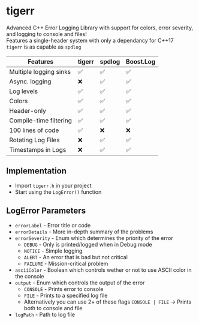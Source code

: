 # tigerr
Advanced C++ Error Logging Library with support for colors, error severity, and logging to console and files!<br>
Features a single-header system with only a dependancy for C++17<br>
`tigerr` is as capable as `spdlog`

| Features        | tigerr | spdlog | Boost.Log |
|----------------|-------------|-------|-------|
| Multiple logging sinks         | ✅          | ✅    | ✅    |
| Async. logging     | ❌          | ✅    | ✅    |
| Log levels         | ✅           | ✅     | ✅    |
| Colors     | ✅           | ✅    | ✅    |
| Header-only  | ✅          | ✅    | ✅    |
| Compile-time filtering  | ✅          | ✅    | ✅    |
| 100 lines of code  | ✅          | ❌    | ❌    |
| Rotating Log Files  | ❌          | ✅    | ✅    |
| Timestamps in Logs  | ❌          | ✅    | ✅    |


## Implementation
- Import `tigerr.h` in your project
- Start using the `LogError()` function

## LogError Parameters
- `errorLabel` - Error title or code
- `errorDetails` - More in-depth summary of the problems
- `errorSeverity` - Enum which determines the priority of the error
    - `DEBUG` - Only is printed/logged when in Debug mode
    - `NOTICE` - Simple logging
    - `ALERT` - An error that is bad but not critical
    - `FAILURE` - Mission-critical problem
- `asciiColor` - Boolean which controls wether or not to use ASCII color in the console
- `output` - Enum which controls the output of the error
    - `CONSOLE` - Prints error to console
    - `FILE` - Prints to a specified log file
    - Alternatively you can use 2+ of these flags `CONSOLE | FILE` -> Prints both to console and file
- `logPath` - Path to log file
